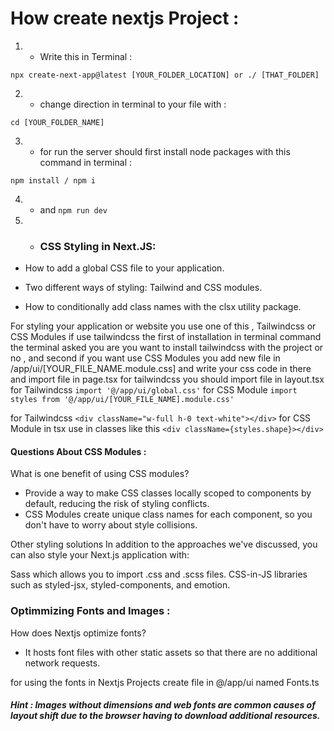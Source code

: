 # How create nextjs Project :

1. - Write this in Terminal :

```
npx create-next-app@latest [YOUR_FOLDER_LOCATION] or ./ [THAT_FOLDER]
```

2. - change direction in terminal to your file with :

```
cd [YOUR_FOLDER_NAME]
```

3. - for run the server should first install node packages with this command in terminal :

```
npm install / npm i
```

4. - and `npm run dev`

5. - ### CSS Styling in Next.JS:

- How to add a global CSS file to your application.

- Two different ways of styling: Tailwind and CSS modules.

- How to conditionally add class names with the clsx utility package.

For styling your application or website you use one of this , Tailwindcss or CSS Modules if use tailwindcss the first of installation in terminal command the terminal asked you are you want to install tailwindcss with the project or no , and second if you want use CSS Modules you add new file in /app/ui/[YOUR_FILE_NAME.module.css] and write your css code in there and import file in page.tsx for tailwindcss you should import file in layout.tsx
for Tailwindcss `import '@/app/ui/global.css'`
for CSS Module `import styles from '@/app/ui/[YOUR_FILE_NAME].module.css'`

for Tailwindcss `<div className="w-full h-0 text-white"></div>`
for CSS Module in tsx use in classes like this `<div className={styles.shape}></div>`

#### Questions About CSS Modules :

What is one benefit of using CSS modules?

- Provide a way to make CSS classes locally scoped to components by default, reducing the risk of styling conflicts.
- CSS Modules create unique class names for each component, so you don't have to worry about style collisions.

Other styling solutions
In addition to the approaches we've discussed, you can also style your Next.js application with:

Sass which allows you to import .css and .scss files.
CSS-in-JS libraries such as styled-jsx, styled-components, and emotion.

### Optimmizing Fonts and Images :

How does Nextjs optimize fonts?

- It hosts font files with other static assets so that there are no additional network requests.

for using the fonts in Nextjs Projects create file in @/app/ui named Fonts.ts

##### Hint : Images without dimensions and web fonts are common causes of layout shift due to the browser having to download additional resources.
